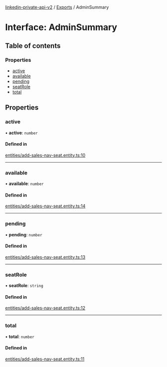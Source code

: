 [linkedin-private-api-v2](../README.md) / [Exports](../modules.md) / AdminSummary

# Interface: AdminSummary

## Table of contents

### Properties

- [active](AdminSummary.md#active)
- [available](AdminSummary.md#available)
- [pending](AdminSummary.md#pending)
- [seatRole](AdminSummary.md#seatrole)
- [total](AdminSummary.md#total)

## Properties

### active

• **active**: `number`

#### Defined in

[entities/add-sales-nav-seat.entity.ts:10](https://github.com/akash-gupt/linkedin-private-api/blob/db337d2/src/entities/add-sales-nav-seat.entity.ts#L10)

___

### available

• **available**: `number`

#### Defined in

[entities/add-sales-nav-seat.entity.ts:14](https://github.com/akash-gupt/linkedin-private-api/blob/db337d2/src/entities/add-sales-nav-seat.entity.ts#L14)

___

### pending

• **pending**: `number`

#### Defined in

[entities/add-sales-nav-seat.entity.ts:13](https://github.com/akash-gupt/linkedin-private-api/blob/db337d2/src/entities/add-sales-nav-seat.entity.ts#L13)

___

### seatRole

• **seatRole**: `string`

#### Defined in

[entities/add-sales-nav-seat.entity.ts:12](https://github.com/akash-gupt/linkedin-private-api/blob/db337d2/src/entities/add-sales-nav-seat.entity.ts#L12)

___

### total

• **total**: `number`

#### Defined in

[entities/add-sales-nav-seat.entity.ts:11](https://github.com/akash-gupt/linkedin-private-api/blob/db337d2/src/entities/add-sales-nav-seat.entity.ts#L11)
